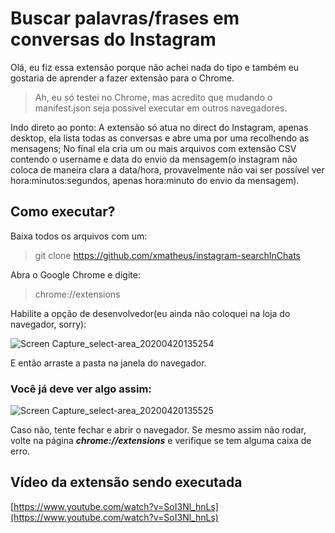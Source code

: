 # Buscar palavras/frases em conversas do Instagram

Olá, eu fiz essa extensão porque não achei nada do tipo e também eu gostaria de aprender a fazer extensão para o Chrome.
> Ah, eu só testei no Chrome, mas acredito que mudando o manifest.json seja possível executar em outros navegadores.


Indo direto ao ponto: A extensão só atua no direct do Instagram, apenas desktop, ela lista todas as conversas e abre uma por uma recolhendo as mensagens; No final ela cria um ou mais arquivos com extensão CSV contendo o username e data do envio da mensagem(o instagram não coloca de maneira clara a data/hora, provavelmente não vai ser possível ver hora:minutos:segundos, apenas hora:minuto do envio da mensagem).


## Como executar?

Baixa todos os arquivos com um:
> git clone https://github.com/xmatheus/instagram-searchInChats

Abra o Google Chrome e digite:
> chrome://extensions

Habilite a opção de desenvolvedor(eu ainda não coloquei na loja do navegador, sorry):

![Screen Capture_select-area_20200420135254](https://user-images.githubusercontent.com/34286800/79783213-4e9e4f00-830e-11ea-887c-53c6b6590d79.png)

E então arraste a pasta na janela do navegador.

### Você já deve ver algo assim:

![Screen Capture_select-area_20200420135525](https://user-images.githubusercontent.com/34286800/79783408-9cb35280-830e-11ea-88a1-ab744f742ca0.png)

Caso não, tente fechar e abrir o navegador. Se mesmo assim não rodar, volte na página ***chrome://extensions*** e verifique se tem alguma caixa de erro.

## Vídeo da extensão sendo executada

[https://www.youtube.com/watch?v=SoI3Nl_hnLs](https://www.youtube.com/watch?v=SoI3Nl_hnLs)
